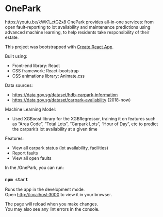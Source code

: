 # OnePark
https://youtu.be/kWK1_ctG2x8
OnePark provides all-in-one services: from open fault-reporting to lot availability and maintenance predictions using advanced machine learning, to help residents take responsibility of their estate.

This project was bootstrapped with [Create React App](https://github.com/facebook/create-react-app).

Built using:
- Front-end library: React
- CSS framework: React-bootstrap
- CSS animations library: Animate.css

Data sources: 
- https://data.gov.sg/dataset/hdb-carpark-information
- https://data.gov.sg/dataset/carpark-availability (2018-now)

Machine Learning Model:
- Used XGBoost library for the XGBRegressor, training it on features such as “Area Code”, “Total Lots”, “Carpark Lots”, “Hour of Day”, etc to predict the carpark’s lot availability at a given time

Features:
- View all carpark status (lot availability, facilities)
- Report faults
- View all open faults

In the /OnePark, you can run:

### `npm start`

Runs the app in the development mode.\
Open [http://localhost:3000](http://localhost:3000) to view it in your browser.

The page will reload when you make changes.\
You may also see any lint errors in the console.

